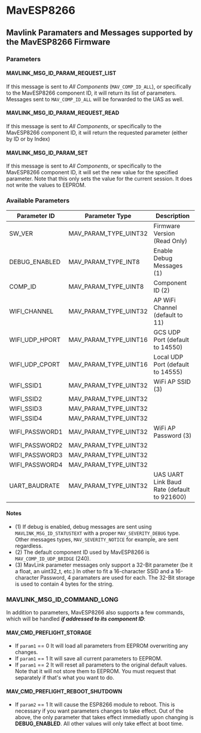 # MavESP8266
## Mavlink Paramaters and Messages supported by the MavESP8266 Firmware

### Parameters

#### MAVLINK_MSG_ID_PARAM_REQUEST_LIST

If this message is sent to *All Components* (```MAV_COMP_ID_ALL```), or specifically to the MavESP8266 component ID, it will return its list of parameters. Messages sent to ```MAV_COMP_ID_ALL``` will be forwarded to the UAS as well.

#### MAVLINK_MSG_ID_PARAM_REQUEST_READ

If this message is sent to *All Components*, or specifically to the MavESP8266 component ID, it will return the requested parameter (either by ID or by Index)

#### MAVLINK_MSG_ID_PARAM_SET

If this message is sent to *All Components*, or specifically to the MavESP8266 component ID, it will set the new value for the specified parameter. Note that this only sets the value for the current session. It does not write the values to EEPROM.

### Available Parameters

| Parameter ID  | Parameter Type | Description |
| ------------- | -------------- | ----------- |
| SW_VER  | MAV_PARAM_TYPE_UINT32 | Firmware Version (Read Only) |
| DEBUG_ENABLED | MAV_PARAM_TYPE_INT8  | Enable Debug Messages (1) |
| COMP_ID | MAV_PARAM_TYPE_UINT8 | Component ID (2) |
| WIFI_CHANNEL  | MAV_PARAM_TYPE_UINT32 | AP WiFi Channel (default to 11) |
| WIFI_UDP_HPORT | MAV_PARAM_TYPE_UINT16 | GCS UDP Port (default to 14550) |
| WIFI_UDP_CPORT | MAV_PARAM_TYPE_UINT16 | Local UDP Port (default to 14555)  |
| WIFI_SSID1 | MAV_PARAM_TYPE_UINT32 | WiFi AP SSID (3) |
| WIFI_SSID2 | MAV_PARAM_TYPE_UINT32 | |
| WIFI_SSID3 | MAV_PARAM_TYPE_UINT32 | |
| WIFI_SSID4 | MAV_PARAM_TYPE_UINT32 | |
| WIFI_PASSWORD1 | MAV_PARAM_TYPE_UINT32 | WiFi AP Password (3) |
| WIFI_PASSWORD2 | MAV_PARAM_TYPE_UINT32 | |
| WIFI_PASSWORD3 | MAV_PARAM_TYPE_UINT32 | |
| WIFI_PASSWORD4 | MAV_PARAM_TYPE_UINT32 | |
| UART_BAUDRATE | MAV_PARAM_TYPE_UINT32 | UAS UART Link Baud Rate (default to 921600) |

#### Notes

* (1) If debug is enabled, debug messages are sent using ```MAVLINK_MSG_ID_STATUSTEXT``` with a proper ```MAV_SEVERITY_DEBUG``` type. Other messages types, ```MAV_SEVERITY_NOTICE``` for example, are sent regardless.
* (2) The default component ID used by MavESP8266 is ```MAV_COMP_ID_UDP_BRIDGE``` (240).
* (3) MavLink parameter messages only support a 32-Bit parameter (be it a float, an uint32_t, etc.) In other to fit a 16-character SSID and a 16-character Password, 4 paramaters are used for each. The 32-Bit storage is used to contain 4 bytes for the string.

### MAVLINK_MSG_ID_COMMAND_LONG

In addition to parameters, MavESP8266 also supports a few commands, which will be handled _**if addressed to its component ID**_:

#### MAV_CMD_PREFLIGHT_STORAGE

* If ```param1``` == 0 It will load all parameters from EEPROM overwriting any changes.
* If ```param1``` == 1 It will save all current parameters to EEPROM. 
* If ```param1``` == 2 It will reset all parameters to the original default values. Note that it will not store them to EEPROM. You must request that separately if that's what you want to do.

#### MAV_CMD_PREFLIGHT_REBOOT_SHUTDOWN

* If ```param2``` == 1 It will cause the ESP8266 module to reboot. This is necessary if you want parameters changes to take effect. Out of the above, the only parameter that takes effect immediatly upon changing is **DEBUG_ENABLED**. All other values will only take effect at boot time.
